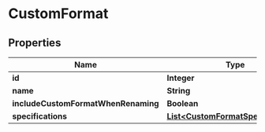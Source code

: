# CustomFormat

## Properties
Name | Type | Description | Notes
------------ | ------------- | ------------- | -------------
**id** | **Integer** |  | 
**name** | **String** |  | 
**includeCustomFormatWhenRenaming** | **Boolean** |  | 
**specifications** | [**List&lt;CustomFormatSpecifications&gt;**](CustomFormatSpecifications.md) |  | 
